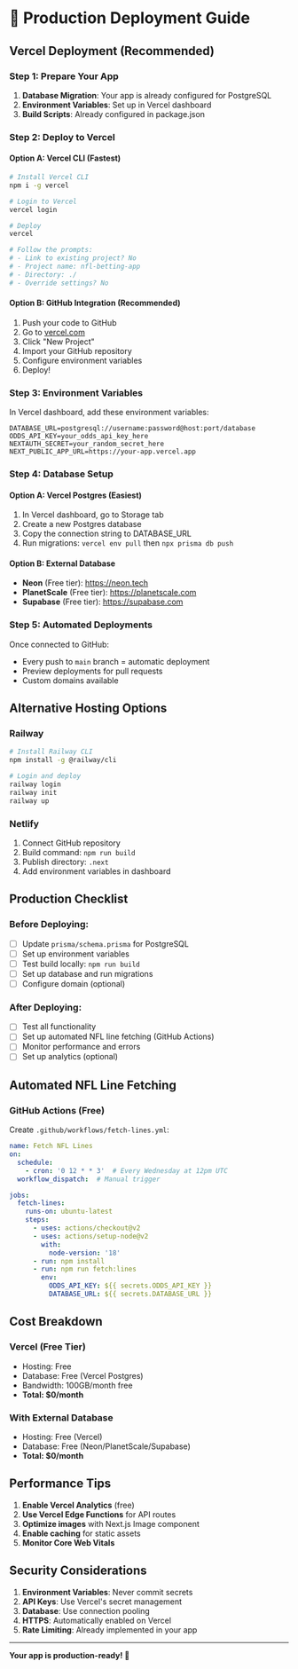 # 🚀 Production Deployment Guide

## **Vercel Deployment (Recommended)**

### **Step 1: Prepare Your App**

1. **Database Migration**: Your app is already configured for PostgreSQL
2. **Environment Variables**: Set up in Vercel dashboard
3. **Build Scripts**: Already configured in package.json

### **Step 2: Deploy to Vercel**

#### **Option A: Vercel CLI (Fastest)**
```bash
# Install Vercel CLI
npm i -g vercel

# Login to Vercel
vercel login

# Deploy
vercel

# Follow the prompts:
# - Link to existing project? No
# - Project name: nfl-betting-app
# - Directory: ./
# - Override settings? No
```

#### **Option B: GitHub Integration (Recommended)**
1. Push your code to GitHub
2. Go to [vercel.com](https://vercel.com)
3. Click "New Project"
4. Import your GitHub repository
5. Configure environment variables
6. Deploy!

### **Step 3: Environment Variables**

In Vercel dashboard, add these environment variables:

```
DATABASE_URL=postgresql://username:password@host:port/database
ODDS_API_KEY=your_odds_api_key_here
NEXTAUTH_SECRET=your_random_secret_here
NEXT_PUBLIC_APP_URL=https://your-app.vercel.app
```

### **Step 4: Database Setup**

#### **Option A: Vercel Postgres (Easiest)**
1. In Vercel dashboard, go to Storage tab
2. Create a new Postgres database
3. Copy the connection string to DATABASE_URL
4. Run migrations: `vercel env pull` then `npx prisma db push`

#### **Option B: External Database**
- **Neon** (Free tier): https://neon.tech
- **PlanetScale** (Free tier): https://planetscale.com
- **Supabase** (Free tier): https://supabase.com

### **Step 5: Automated Deployments**

Once connected to GitHub:
- Every push to `main` branch = automatic deployment
- Preview deployments for pull requests
- Custom domains available

## **Alternative Hosting Options**

### **Railway**
```bash
# Install Railway CLI
npm install -g @railway/cli

# Login and deploy
railway login
railway init
railway up
```

### **Netlify**
1. Connect GitHub repository
2. Build command: `npm run build`
3. Publish directory: `.next`
4. Add environment variables in dashboard

## **Production Checklist**

### **Before Deploying:**
- [ ] Update `prisma/schema.prisma` for PostgreSQL
- [ ] Set up environment variables
- [ ] Test build locally: `npm run build`
- [ ] Set up database and run migrations
- [ ] Configure domain (optional)

### **After Deploying:**
- [ ] Test all functionality
- [ ] Set up automated NFL line fetching (GitHub Actions)
- [ ] Monitor performance and errors
- [ ] Set up analytics (optional)

## **Automated NFL Line Fetching**

### **GitHub Actions (Free)**
Create `.github/workflows/fetch-lines.yml`:

```yaml
name: Fetch NFL Lines
on:
  schedule:
    - cron: '0 12 * * 3'  # Every Wednesday at 12pm UTC
  workflow_dispatch:  # Manual trigger

jobs:
  fetch-lines:
    runs-on: ubuntu-latest
    steps:
      - uses: actions/checkout@v2
      - uses: actions/setup-node@v2
        with:
          node-version: '18'
      - run: npm install
      - run: npm run fetch:lines
        env:
          ODDS_API_KEY: ${{ secrets.ODDS_API_KEY }}
          DATABASE_URL: ${{ secrets.DATABASE_URL }}
```

## **Cost Breakdown**

### **Vercel (Free Tier)**
- Hosting: Free
- Database: Free (Vercel Postgres)
- Bandwidth: 100GB/month free
- **Total: $0/month**

### **With External Database**
- Hosting: Free (Vercel)
- Database: Free (Neon/PlanetScale/Supabase)
- **Total: $0/month**

## **Performance Tips**

1. **Enable Vercel Analytics** (free)
2. **Use Vercel Edge Functions** for API routes
3. **Optimize images** with Next.js Image component
4. **Enable caching** for static assets
5. **Monitor Core Web Vitals**

## **Security Considerations**

1. **Environment Variables**: Never commit secrets
2. **API Keys**: Use Vercel's secret management
3. **Database**: Use connection pooling
4. **HTTPS**: Automatically enabled on Vercel
5. **Rate Limiting**: Already implemented in your app

---

**Your app is production-ready! 🎉**
